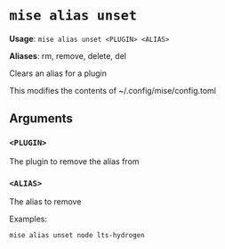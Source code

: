 # `mise alias unset`

**Usage**: `mise alias unset <PLUGIN> <ALIAS>`

**Aliases**: rm, remove, delete, del

Clears an alias for a plugin

This modifies the contents of ~/.config/mise/config.toml

## Arguments

### `<PLUGIN>`

The plugin to remove the alias from

### `<ALIAS>`

The alias to remove

Examples:

    mise alias unset node lts-hydrogen
